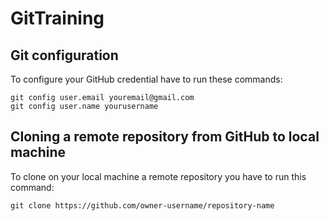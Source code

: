# GitTraining
## Git configuration
To configure your GitHub credential have to run these commands:
```
git config user.email youremail@gmail.com
git config user.name yourusername
```
## Cloning a remote repository from GitHub to local machine
To clone on your local machine a remote repository you have to run this command:
```
git clone https://github.com/owner-username/repository-name
```
